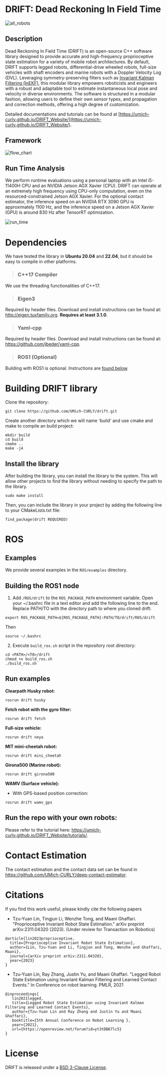# DRIFT: Dead Reckoning In Field Time
![all_robots](figures/drift_all_robots.gif?raw=true "Title")

## Description
Dead Reckoning In Field Time (DRIFT) is an open-source C++ software library designed to provide accurate and high-frequency proprioceptive state estimation for a variety of mobile robot architectures. By default, DRIFT supports legged robots, differential-drive wheeled robots, full-size vehicles with shaft encoders and marine robots with a Doppler Velocity Log (DVL). Leveraging symmetry-preserving filters such as [Invariant Kalman Filtering (InEKF)](https://www.annualreviews.org/doi/10.1146/annurev-control-060117-105010), this modular library empowers roboticists and engineers with a robust and adaptable tool to estimate instantaneous local pose and velocity in diverse environments. The software is structured in a modular fashion, allowing users to define their own sensor types, and propagation and correction methods, offering a high degree of customization.

Detailed documentations and tutorials can be found at [https://umich-curly.github.io/DRIFT_Website/](https://umich-curly.github.io/DRIFT_Website/).

## Framework
![flow_chart](figures/flow_chart.jpg?raw=true "flow chart")

## Run Time Analysis
We perform runtime evaluations using a personal laptop with an Intel i5-11400H CPU and an NVIDIA Jetson AGX Xavier (CPU). DRIFT can operate at an extremely high frequency using CPU-only computation, even on the resourced-constrained Jetson AGX Xavier. For the optional contact estimator, the inference speed on an NVIDIA RTX 3090 GPU is approximately 1100 Hz, and the inference speed on a Jetson AGX Xavier (GPU) is around 830 Hz after TensorRT optimization.

![run_time](figures/run_time.png?raw=true "run time")

# Dependencies
We have tested the library in **Ubuntu 20.04** and **22.04**, but it should be easy to compile in other platforms.

> ### C++17 Compiler
We use the threading functionalities of C++17.


> ### Eigen3
Required by header files. Download and install instructions can be found at: http://eigen.tuxfamily.org. **Requires at least 3.1.0**.

> ### Yaml-cpp
Required by header files. Download and install instructions can be found at: https://github.com/jbeder/yaml-cpp.

> ### ROS1 (Optional)
Building with ROS1 is optional. Instructions are [found below](https://github.com/UMich-CURLY/drift/tree/main#4-ros).

# Building DRIFT library

Clone the repository:
```
git clone https://github.com/UMich-CURLY/drift.git
```
Create another directory which we will name 'build' and use cmake and make to compile an build project:

```
mkdir build
cd build
cmake ..
make -j4
```

## Install the library
After building the library, you can install the library to the system. This will allow other projects to find the library without needing to specify the path to the library. 

```
sudo make install
```
Then, you can include the library in your project by adding the following line to your CMakeLists.txt file:
```
find_package(drift REQUIRED)
```

# ROS
## Examples
We provide several examples in the `ROS/examples` directory. 

## Building the ROS1 node
1. Add `/ROS/drift` to the `ROS_PACKAGE_PATH` environment variable. Open your ~/.bashrc file in a text editor and add the following line to the end. Replace PATH/TO with the directory path to where you cloned drift:

  ```
  export ROS_PACKAGE_PATH=${ROS_PACKAGE_PATH}:PATH/TO/drift/ROS/drift
  ```

  Then
  ```
  source ~/.bashrc
  ```
  
2. Execute `build_ros.sh` script in the repository root directory:

  ```
  cd <PATH>/<TO>/drift
  chmod +x build_ros.sh
  ./build_ros.sh
  ```

## Run examples
**Clearpath Husky robot:**
```
rosrun drift husky
```

**Fetch robot with the gyro filter:**
```
rosrun drift fetch
```

**Full-size vehicle:**
```
rosrun drift neya
```

**MIT mini-cheetah robot:**
```
rosrun drift mini_cheetah
```

**Girona500 (Marine robot):**
```
rosrun drift girona500
```

**WAMV (Surface vehicle):**
* With GPS-based position correction:
```
rosrun drift wamv_gps
```

## Run the repo with your own robots:
Please refer to the tutorial here: https://umich-curly.github.io/DRIFT_Website/tutorials/.

# Contact Estimation
The contact estimation and the contact data set can be found in https://github.com/UMich-CURLY/deep-contact-estimator.

# Citations
If you find this work useful, please kindly cite the following papers

* Tzu-Yuan Lin, Tingjun Li, Wenzhe Tong, and Maani Ghaffari. "Proprioceptive Invariant Robot State Estimation." arXiv preprint arXiv:2311.04320 (2023). (Under review for Transaction on Robotics)
```
@article{lin2023proprioceptive,
  title={Proprioceptive Invariant Robot State Estimation},
  author={Lin, Tzu-Yuan and Li, Tingjun and Tong, Wenzhe and Ghaffari, Maani},
  journal={arXiv preprint arXiv:2311.04320},
  year={2023}
}
```
* Tzu-Yuan Lin, Ray Zhang, Justin Yu, and Maani Ghaffari. "Legged Robot State Estimation using Invariant Kalman Filtering and Learned Contact Events." In Conference on robot learning. PMLR, 2021
```
@inproceedings{
   lin2021legged,
   title={Legged Robot State Estimation using Invariant Kalman Filtering and Learned Contact Events},
   author={Tzu-Yuan Lin and Ray Zhang and Justin Yu and Maani Ghaffari},
   booktitle={5th Annual Conference on Robot Learning },
   year={2021},
   url={https://openreview.net/forum?id=yt3tDB67lc5}
}
```

# License
DRIFT is released under a [BSD 3-Clause License](https://github.com/UMich-CURLY/drift/blob/main/LICENSE). 
